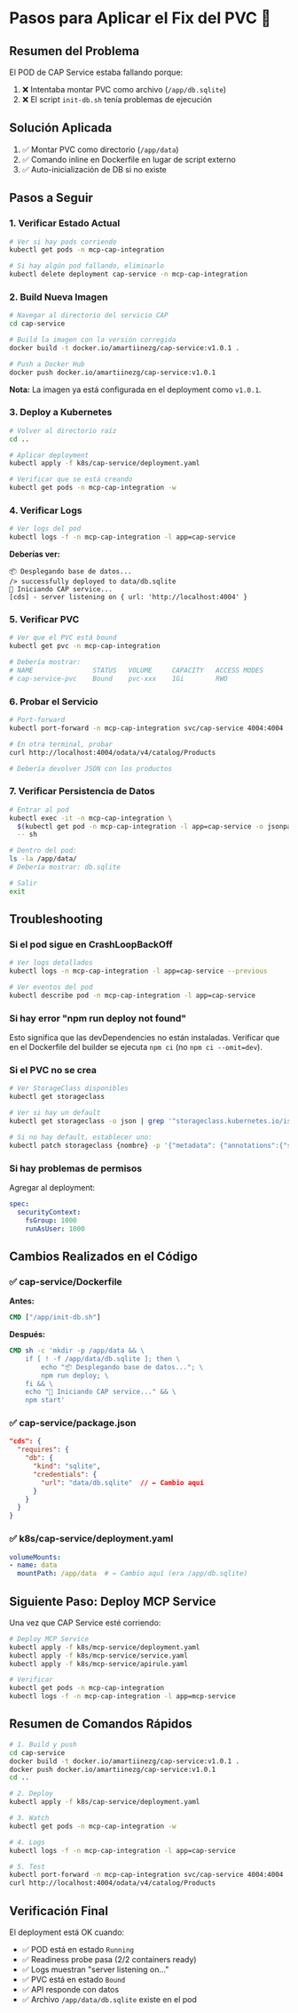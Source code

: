# Pasos para Aplicar el Fix del PVC 🔧

## Resumen del Problema

El POD de CAP Service estaba fallando porque:
1. ❌ Intentaba montar PVC como archivo (`/app/db.sqlite`)
2. ❌ El script `init-db.sh` tenía problemas de ejecución

## Solución Aplicada

1. ✅ Montar PVC como directorio (`/app/data`)
2. ✅ Comando inline en Dockerfile en lugar de script externo
3. ✅ Auto-inicialización de DB si no existe

## Pasos a Seguir

### 1. Verificar Estado Actual

```bash
# Ver si hay pods corriendo
kubectl get pods -n mcp-cap-integration

# Si hay algún pod fallando, eliminarlo
kubectl delete deployment cap-service -n mcp-cap-integration
```

### 2. Build Nueva Imagen

```bash
# Navegar al directorio del servicio CAP
cd cap-service

# Build la imagen con la versión corregida
docker build -t docker.io/amartiinezg/cap-service:v1.0.1 .

# Push a Docker Hub
docker push docker.io/amartiinezg/cap-service:v1.0.1
```

**Nota:** La imagen ya está configurada en el deployment como `v1.0.1`.

### 3. Deploy a Kubernetes

```bash
# Volver al directorio raíz
cd ..

# Aplicar deployment
kubectl apply -f k8s/cap-service/deployment.yaml

# Verificar que se está creando
kubectl get pods -n mcp-cap-integration -w
```

### 4. Verificar Logs

```bash
# Ver logs del pod
kubectl logs -f -n mcp-cap-integration -l app=cap-service
```

**Deberías ver:**
```
📦 Desplegando base de datos...
/> successfully deployed to data/db.sqlite
🚀 Iniciando CAP service...
[cds] - server listening on { url: 'http://localhost:4004' }
```

### 5. Verificar PVC

```bash
# Ver que el PVC está bound
kubectl get pvc -n mcp-cap-integration

# Debería mostrar:
# NAME               STATUS   VOLUME     CAPACITY   ACCESS MODES
# cap-service-pvc    Bound    pvc-xxx    1Gi        RWO
```

### 6. Probar el Servicio

```bash
# Port-forward
kubectl port-forward -n mcp-cap-integration svc/cap-service 4004:4004

# En otra terminal, probar
curl http://localhost:4004/odata/v4/catalog/Products

# Debería devolver JSON con los productos
```

### 7. Verificar Persistencia de Datos

```bash
# Entrar al pod
kubectl exec -it -n mcp-cap-integration \
  $(kubectl get pod -n mcp-cap-integration -l app=cap-service -o jsonpath='{.items[0].metadata.name}') \
  -- sh

# Dentro del pod:
ls -la /app/data/
# Debería mostrar: db.sqlite

# Salir
exit
```

## Troubleshooting

### Si el pod sigue en CrashLoopBackOff

```bash
# Ver logs detallados
kubectl logs -n mcp-cap-integration -l app=cap-service --previous

# Ver eventos del pod
kubectl describe pod -n mcp-cap-integration -l app=cap-service
```

### Si hay error "npm run deploy not found"

Esto significa que las devDependencies no están instaladas. Verificar que en el Dockerfile del builder se ejecuta `npm ci` (no `npm ci --omit=dev`).

### Si el PVC no se crea

```bash
# Ver StorageClass disponibles
kubectl get storageclass

# Ver si hay un default
kubectl get storageclass -o json | grep '"storageclass.kubernetes.io/is-default-class": "true"'

# Si no hay default, establecer uno:
kubectl patch storageclass {nombre} -p '{"metadata": {"annotations":{"storageclass.kubernetes.io/is-default-class":"true"}}}'
```

### Si hay problemas de permisos

Agregar al deployment:
```yaml
spec:
  securityContext:
    fsGroup: 1000
    runAsUser: 1000
```

## Cambios Realizados en el Código

### ✅ cap-service/Dockerfile

**Antes:**
```dockerfile
CMD ["/app/init-db.sh"]
```

**Después:**
```dockerfile
CMD sh -c 'mkdir -p /app/data && \
    if [ ! -f /app/data/db.sqlite ]; then \
        echo "📦 Desplegando base de datos..."; \
        npm run deploy; \
    fi && \
    echo "🚀 Iniciando CAP service..." && \
    npm start'
```

### ✅ cap-service/package.json

```json
"cds": {
  "requires": {
    "db": {
      "kind": "sqlite",
      "credentials": {
        "url": "data/db.sqlite"  // ← Cambio aquí
      }
    }
  }
}
```

### ✅ k8s/cap-service/deployment.yaml

```yaml
volumeMounts:
- name: data
  mountPath: /app/data  # ← Cambio aquí (era /app/db.sqlite)
```

## Siguiente Paso: Deploy MCP Service

Una vez que CAP Service esté corriendo:

```bash
# Deploy MCP Service
kubectl apply -f k8s/mcp-service/deployment.yaml
kubectl apply -f k8s/mcp-service/service.yaml
kubectl apply -f k8s/mcp-service/apirule.yaml

# Verificar
kubectl get pods -n mcp-cap-integration
kubectl logs -f -n mcp-cap-integration -l app=mcp-service
```

## Resumen de Comandos Rápidos

```bash
# 1. Build y push
cd cap-service
docker build -t docker.io/amartiinezg/cap-service:v1.0.1 .
docker push docker.io/amartiinezg/cap-service:v1.0.1
cd ..

# 2. Deploy
kubectl apply -f k8s/cap-service/deployment.yaml

# 3. Watch
kubectl get pods -n mcp-cap-integration -w

# 4. Logs
kubectl logs -f -n mcp-cap-integration -l app=cap-service

# 5. Test
kubectl port-forward -n mcp-cap-integration svc/cap-service 4004:4004
curl http://localhost:4004/odata/v4/catalog/Products
```

## Verificación Final

El deployment está OK cuando:
- ✅ POD está en estado `Running`
- ✅ Readiness probe pasa (2/2 containers ready)
- ✅ Logs muestran "server listening on..."
- ✅ PVC está en estado `Bound`
- ✅ API responde con datos
- ✅ Archivo `/app/data/db.sqlite` existe en el pod
